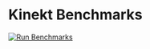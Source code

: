 # Kinekt Benchmarks

[![Run Benchmarks](<https://github.com/simplicity/kinekt-benchmarks/actions/workflows/Run Benchmarks.yml/badge.svg>)](<https://github.com/simplicity/kinekt-benchmarks/actions/workflows/Run Benchmarks.yml>)
